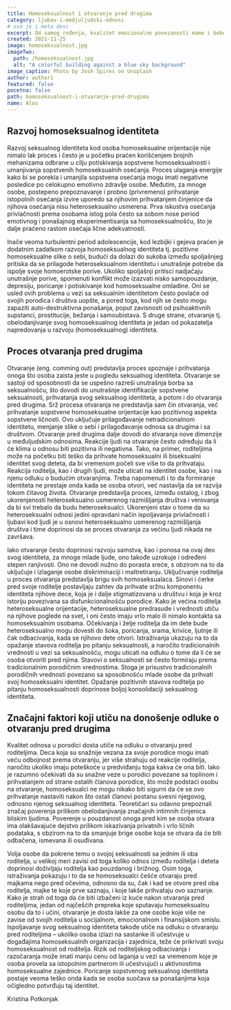 ```yaml
---
title: Homoseksualnost i otvaranje pred drugima
category: ljubav-i-medjuljudski-odnosi
# ovo je i meta desc
excerpt: Od samog rođenja, kvalitet emocionalne povezanosti mame i bebe (ili primarnog staratelja) od izuzetnog je značaja za formiranje ličnosti...
created: 2021-11-25
image: homoseksualnost.jpg
imageTwo:
  path: /homoseksualnost.jpg
  alt: "A colorful building against a blue sky background"
image_caption: Photo by Josh Spires on Unsplash
author: author1
featured: false
pocetna: false
path: homoseksualnost-i-otvaranje-pred-drugima
name: Aloo
---
```



## Razvoj homoseksualnog identiteta

Razvoj seksualnog identiteta kod osoba homoseksualne orijentacije nije nimalo lak proces i često je u početku praćen korišćenjem brojnih mehanizama odbrane u cilju potiskivanja sopstvene homoseksualnosti i umanjivanja sopstvenih homoseksualnih osećanja. Proces ulaganja energije kako bi se porekla i umanjila sopstvena osećanja mogu imati negativne posledice po celokupno emotivno zdravlje osobe. Međutim, za mnoge osobe, postepeno prepoznavanje i probno (privremeno) prihvatanje istopolnih osećanja izvire uporedo sa njihovim prihvatanjem činjenice da njihova osećanja nisu heteroseksualno usmerena. Prva iskustva osećanja privlačnosti prema osobama istog pola često sa sobom nose period emotivnog i ponašajnog eksperimentisanja sa homoseksualnošću, što je dalje praćeno rastom osećaja lične adekvatnosti.

Inače veoma turbulentni period adolescencije, kod lezbijki i gejeva praćen je dodatnim zadatkom razvoja homoseksualnog identiteta tj. pozitivne homoseksualne slike o sebi, budući da dolazi do sukoba između spoljašnjeg pritiska da se prilagode heteroseksualnom identitetu i unutrašnje potrebe da ispolje svoje homoerotske porive. Ukoliko spoljašnji pritisci nadjačaju unutrašnje porive, spomenuti konflikt može izazvati nisko samopouzdanje, depresiju, poricanje i potiskivanje kod homoseksualne omladine. Oni se usled ovih problema u vezi sa seksualnim identitetom često povlače od svojih porodica i društva uopšte, a pored toga, kod njih se često mogu zapaziti auto-destruktivna ponašanja, poput zavisnosti od psihoaktivnih supstanci, prostitucije, bežanja i samoubistava. S druge strane, otvaranje tj. obelodanjivanje svog homoseksualnog identiteta je jedan od pokazatelja napredovanja u razvoju (homoseksualnog) identiteta. 

## Proces otvaranja pred drugima

Otvaranje (eng. comming out) predstavlja proces spoznaje i prihvatanja onoga što osoba zaista jeste u pogledu seksualnog identiteta. Otvaranje se sastoji od sposobnosti da se uspešno razreši unutrašnja borba sa seksualnošću, što dovodi do unutrašnje identifikacije sopstvene seksualnosti, prihvatanja svog seksualnog identiteta, a potom i do otvaranja pred drugima. Srž procesa otvaranja ne predstavlja sam čin otvaranja, već prihvatanje sopstvene homoseksualne orijentacije kao pozitivnog aspekta sopstvene ličnosti. Ovo uključuje prilagođavanje netradicionalnom identitetu, menjanje slike o sebi i prilagođavanje odnosa sa drugima i sa  društvom. Otvaranje pred drugima dalje dovodi do stvaranja nove dimenzije u međuljudskim odnosima. Reakcije ljudi na otvaranje često određuju da li će klima u odnosu biti pozitivna ili negativna. Tako, na primer, roditeljima može na početku biti teško da prihvate homoseksualni ili biseksualni identitet svog deteta, da bi vremenom počeli sve više to da prihvataju. Reakcija roditelja, kao i drugih ljudi, može uticati na identitet osobe, kao i na njenu odluku o budućim otvaranjima. Treba napomenuti i to da formiranje identiteta ne prestaje onda kada se osoba otvori, već nastavlja da se razvija tokom čitavog života. Otvaranje predstavlja proces, između ostalog, i zbog ukorenjenosti heteroseksualno usmerenog razmišljanja društva i verovanja da bi svi trebalo da budu heteroseksualci. Ukorenjeni stav o tome da su heteroseksualni odnosi jedini opravdani način ispoljavanja privlačnosti i ljubavi kod ljudi je u osnovi heteroseksualno usmerenog razmišljanja društva i time doprinosi da se proces otvaranja za većinu ljudi nikada ne završava. 

Iako otvaranje često doprinosi razvoju samstva, kao i ponosa na ovaj deo svog identiteta, za mnoge mlade ljude, ono takođe uzrokuje i određeni stepen ranjivosti. Ono ne dovodi nužno do porasta sreće, s obzirom na to da uključuje i izlaganje osobe diskriminaciji i maltretiranju. Uključivanje roditelja u proces otvaranja predstavlja brigu svih homoseksualaca. Sinovi i ćerke pred svoje roditelje postavljaju zahtev da prihvate sržnu komponentu identiteta njihove dece, koja je i dalje stigmatizovana u društvu i koja je kroz istoriju povezivana sa disfunkcionalnošću porodice. Kako je većina roditelja heteroseksualne orijentacije, heteroseksualne predrasude i vrednosti utiču na njihove poglede na svet, i oni često imaju vrlo malo ili nimalo kontakta sa homoseksualnim osobama. Očekivanja i želje roditelja da im dete bude heteroseksualno mogu dovesti do šoka, poricanja, srama, krivice, ljutnje ili čak odbacivanja, kada se njihovo dete otvori. Istraživanja ukazuju na to da opažanje stavova roditelja po pitanju seksualnosti, a naročito tradicionalnih vrednosti u vezi sa seksualnošću, mogu uticati na odluku o tome da li će se osoba otvoriti pred njima. Stavovi o seksualnosti se često formiraju prema tradicionalnim porodičnim vrednostima. Stoga je prisustvo tradicionalnih porodičnih vrednosti povezano sa sposobnošću mlade osobe da prihvati svoj homoseksualni identitet. Opažanje pozitivnih stavova roditelja po pitanju homoseksualnosti doprinose boljoj konsolidaciji seksualnog identiteta. 

## Značajni faktori koji utiču na donošenje odluke o otvaranju pred drugima

Kvalitet odnosa u porodici dosta utiče na odluku o otvaranju pred roditeljima. Deca koja su snažnije vezana za svoje porodice mogu imati veću odbojnost prema otvaranju, jer više strahuju od reakcije roditelja, naročito ukoliko imaju poteškoće u predviđanju toga kakva će ona biti. Iako je razumno očekivati da su snažne veze u porodici povezane sa toplinom i prihvatanjem od strane ostalih članova porodice, što može podstaći osobu na otvaranje, homoseksualci ne mogu nikako biti sigurni da će se ovo prihvatanje nastaviti nakon što ostali članovi postanu svesni njegovog, odnosno njenog seksualnog identiteta. Teoretičari su odavno prepoznali značaj poverenja prilikom obelodanjivanja značajnih intimnih činjenica bliskim ljudima. Poverenje u pouzdanost onoga pred kim se osoba otvara ima olakšavajuće dejstvo prilikom iskazivanja privatnih i vrlo ličnih podataka, s obzirom na to da smanjuje brige osobe koja se otvara da će biti odbačena, ismevana ili osuđivana.

Volja osobe da pokrene temu o svojoj seksualnosti sa jednim ili oba roditelja, u velikoj meri zavisi od toga koliko odnos između roditelja i deteta doprinosi doživljaju roditelja kao pouzdanog i brižnog. Osim toga, istraživanja pokazuju i to da se homoseksualci češće otvaraju pred majkama nego pred očevima, odnosno da su, čak i kad se otvore pred oba roditelja, majke te koje prve saznaju, i koje lakše prihvataju ovo saznanje. Kako je strah od toga da će biti izbačeni iz kuće nakon otvaranja pred roditeljima, jedan od najčešćih prepreka koje sputavaju homoseksualnu osobu da to i učini, otvaranje je dosta lakše za one osobe koje više ne zavise od svojih roditelja u socijalnom, emocionalnom i finansijskom smislu. Ispoljavanje svog seksualnog identiteta takođe utiče na odluku o otvaranju pred roditeljima – ukoliko osoba izlazi na sastanke ili učestvuje u događajima homoseksualnih organizacija i zajednica, teže će prikrivati svoju homoseksualnost od roditelja. Rizik od roditeljskog odbacivanja i razočaranja može imati manju cenu od laganja u vezi sa vremenom koje je osoba provela sa istopolnim partnerom ili učestvujući u aktivnostima homoseksualne zajednice. Poricanje sopstvenog seksualnog identiteta postaje veoma teško onda kada se osoba suočava sa ponašanjima koja očigledno potvrđuju taj identitet.

Kristina Potkonjak
